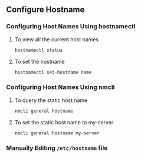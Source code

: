 ## Configure Hostname
### Configuring Host Names Using hostnamectl
1. To view all the current host names
    ```bash
    hostnamectl status
    ```
2. To set the hostname
    ```bash
    hostnamectl set-hostname name
    ```
### Configuring Host Names Using nmcli
1. To query the static host name
    ```bash
    nmcli general hostname
    ```
2. To set the static host name to my-server
    ```bash
    nmcli general hostname my-server
    ```
### Manually Editing `/etc/hostname` file